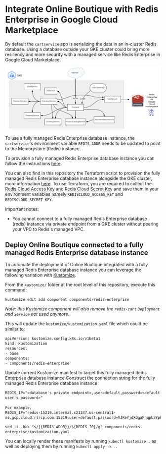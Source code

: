 # Integrate Online Boutique with Redis Enterprise in Google Cloud Marketplace

By default the `cartservice` app is serializing the data in an in-cluster Redis database. Using a database outside your GKE cluster could bring more resiliency and more security with a managed service like Redis Enterprise in Google Cloud Marketplace.

![Architecture diagram with Redis Enterprise](/docs/img/redis-enterprise/redis-enterprise.png)

To use a fully managed Redis Enterprise database instance, the `cartservice`'s environment variable `REDIS_ADDR` needs to be updated to point to the Memorystore (Redis) instance.

To provision a fully managed Redis Enterprise database instance you can follow the instructions [here](./redis-enterprise.md).  

You can also find in this repository the Terraform script to provision the fully managed Redis Enterprise database instance alongside the GKE cluster, more information [here](/terraform). To use Terraform, you are required to collect the [Redis Cloud Access Key](https://docs.redis.com/latest/rc/api/get-started/enable-the-api/) and [Redis Cloud Secret Key](https://docs.redis.com/latest/rc/api/get-started/manage-api-keys/#secret) and save them in your environment variables namely `REDISCLOUD_ACCESS_KEY` and `REDISCLOUD_SECRET_KEY`.

Important notes:
- You cannot connect to a fully managed Redis Enterprise database (redis) instance via private endpoint from a GKE cluster without peering your VPC to Redis's managed VPC.
    
## Deploy Online Boutique connected to a fully managed Redis Enterprise database instance

To automate the deployment of Online Boutique integrated with a fully managed Redis Enterprise database instance you can leverage the following variation with [Kustomize](../..).

From the `kustomize/` folder at the root level of this repository, execute this command:
```
kustomize edit add component components/redis-enterprise
```
_Note: this Kustomize component will also remove the `redis-cart` `Deployment` and `Service` not used anymore._

This will update the `kustomize/kustomization.yaml` file which could be similar to:
```
apiVersion: kustomize.config.k8s.io/v1beta1
kind: Kustomization
resources:
- base
components:
- components/redis-enterprise
```

Update current Kustomize manifest to target this fully managed Redis Enterprise database instance
Construct the connection string for the fully managed Redis Enterprise database instance:
```
REDIS_IP="<database's private endpoint>,user=default,password=<default user's password>"

For example,
REDIS_IP="redis-15219.internal.c21247.us-central1-mz.gcp.cloud.rlrcp.com:15219,user=default,password=VJKeYjdXQgaPnqpU5Ypktx1qhzNYeEOI"
```
```
sed -i .bak "s/{{REDIS_ADDR}}/${REDIS_IP}/g" components/redis-enterprise/kustomization.yaml
```
   
You can locally render these manifests by running `kubectl kustomize .` as well as deploying them by running `kubectl apply -k .`.
